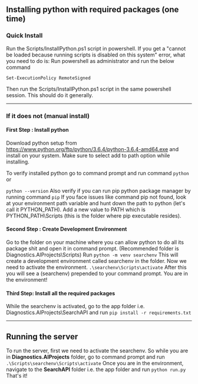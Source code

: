 
## Installing python with required packages (one time)
### Quick Install
Run the Scripts/InstallPython.ps1 script in powershell. If you get a "cannot be loaded because running scripts is disabled on this system" error, what you need to do is:
Run powershell as administrator and run the below command

```Set-ExecutionPolicy RemoteSigned```

Then run the Scripts/InstallPython.ps1 script in the same powershell session. This should do it generally.

---
### If it does not (manual install)
#### First Step : Install python
Download python setup from https://www.python.org/ftp/python/3.6.4/python-3.6.4-amd64.exe and install on your system. Make sure to select add to path option while installing.

To verify installed python go to command prompt and run command
```python```
or 

```python --version```
Also verify if you can run pip python package manager by running command
```pip```
If you face issues like command pip not found, look at your environment path variable and hunt down the path to python (let's call it PYTHON_PATH). Add a new value to PATH which is PYTHON_PATH\Scripts (this is the folder where pip executable resides).

#### Second Step : Create Development Environment
Go to the folder on your machine where you can allow python to do all its package shit and open it in command prompt. (Recommended folder is Diagnostics.AIProjects\Scripts)
Run
```python -m venv searchenv```
This will create a development environment called searchenv in the folder.
Now we need to activate the environment.
```.\searchenv\Scripts\activate```
After this you will see a (searchenv) prepended to your command prompt. You are in the environment!

#### Third Step: Install all the required packages
While the searchenv is activated, go to the app folder i.e. Diagnostics.AIProjects\SearchAPI and run
```pip install -r requirements.txt```

---
## Running the server
To run the server, first we need to activate the searchenv. So while you are in **Diagnostics.AIProjects** folder, go to command prompt and run
```.\Scripts\searchenv\Scripts\activate```
Once you are in the environment, navigate to the **SearchAPI** folder i.e. the app folder and run
```python run.py```
That's it!
